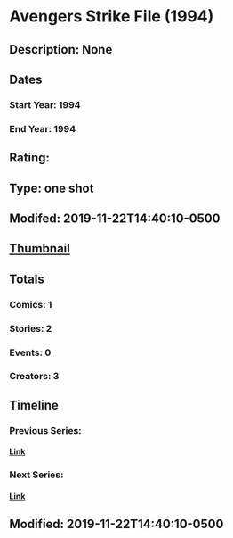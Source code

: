 # Avengers Strike File (1994)
## Description: None
## Dates
### Start Year: 1994
### End Year: 1994
## Rating: 
## Type: one shot
## Modifed: 2019-11-22T14:40:10-0500
## [Thumbnail](http://i.annihil.us/u/prod/marvel/i/mg/b/40/image_not_available.jpg)
## Totals
### Comics: 1
### Stories: 2
### Events: 0
### Creators: 3
## Timeline
### Previous Series: 
#### [Link]()
### Next Series: 
#### [Link]()
## Modified: 2019-11-22T14:40:10-0500